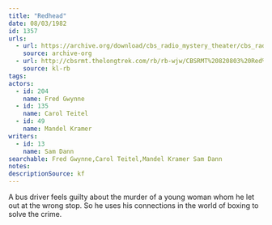 ```yaml
---
title: "Redhead"
date: 08/03/1982
id: 1357
urls: 
  - url: https://archive.org/download/cbs_radio_mystery_theater/cbs_radio_mystery_theater-1351-1399.zip/cbs_radio_mystery_theater-1351-1399%2Fcbsrmt_1357_red_head.mp3
    source: archive-org
  - url: http://cbsrmt.thelongtrek.com/rb/rb-wjw/CBSRMT%20820803%20Red%20Head_wjw.mp3
    source: kl-rb
tags: 
actors:  
  - id: 204
    name: Fred Gwynne  
  - id: 135
    name: Carol Teitel  
  - id: 49
    name: Mandel Kramer
writers:  
  - id: 13
    name: Sam Dann
searchable: Fred Gwynne,Carol Teitel,Mandel Kramer Sam Dann
notes: 
descriptionSource: kf
---
```

A bus driver feels guilty about the murder of a young woman whom he let out at the wrong stop. So he uses his connections in the world of boxing to solve the crime.